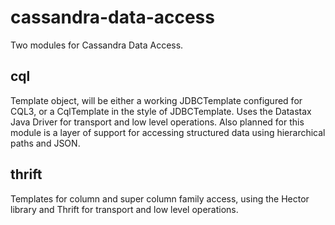 cassandra-data-access
=====================
Two modules for Cassandra Data Access.

cql
---
Template object, will be either a working JDBCTemplate configured for CQL3, or a CqlTemplate in the style of JDBCTemplate. 
Uses the Datastax Java Driver for transport and low level operations. 
Also planned for this module is a layer of support for accessing structured data using hierarchical paths and JSON.

thrift
------
Templates for column and super column family access, using the Hector library and Thrift for transport and low level operations. 



